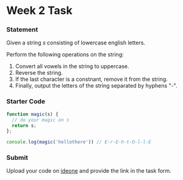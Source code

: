 # Week 2 Task

### Statement
Given a string $s$ consisting of lowercase english letters.

Perform the following operations on the string:

1. Convert all vowels in the string to uppercase.
2. Reverse the string.
3. If the last character is a constnant, remove it from the string.
4. Finally, output the letters of the string separated by hyphens "-".

### Starter Code
```js
function magic(s) {
  // do your magic on s
  return s;
};

console.log(magic('hellothere')) // E-r-E-h-t-O-l-l-E
```

### Submit
Upload your code on [ideone](https://ideone.com) and provide the link in the task form.
